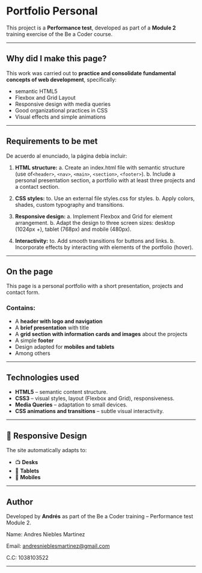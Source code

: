 # Portfolio Personal

This project is a **Performance test**, developed as part of a **Module 2** training exercise of the Be a Coder course.

---

## Why did I make this page?

This work was carried out to **practice and consolidate fundamental concepts of web development**, specifically:

- semantic HTML5
- Flexbox and Grid Layout
- Responsive design with media queries
- Good organizational practices in CSS
- Visual effects and simple animations

---

## Requirements to be met

De acuerdo al enunciado, la página debía incluir:

1. **HTML structure:**
a. Create an index.html file with semantic structure (use of`<header>`, `<nav>`, `<main>`, `<section>`, `<footer>`).
b. Include a personal presentation section, a portfolio with at least three
projects and a contact section.

3. **CSS styles:**
to. Use an external file styles.css for styles.
b. Apply colors, shades, custom typography and transitions.

4. **Responsive design:**
a. Implement Flexbox and Grid for element arrangement.
b. Adapt the design to three screen sizes: desktop (1024px +), tablet (768px) and
mobile (480px).

5. **Interactivity:**
to. Add smooth transitions for buttons and links.
b. Incorporate effects by interacting with elements of the portfolio (hover).

---

## On the page

This page is a personal portfolio with a short presentation, projects and contact form.

### Contains:

- A **header with logo and navigation**
- A **brief presentation** with title 
- A **grid section with information cards and images** about the projects
- A simple **footer**
- Design adapted for **mobiles and tablets**
- Among others


---

## Technologies used

- **HTML5** – semantic content structure.
- **CSS3** – visual styles, layout (Flexbox and Grid), responsiveness.
- **Media Queries** – adaptation to small devices.
- **CSS animations and transitions** – subtle visual interactivity.

---


## 📱 Responsive Design

The site automatically adapts to:

- 📺 **Desks**
- 📱 **Tablets**
- 📱 **Mobiles**

---

## Author

Developed by **Andrés** as part of the Be a Coder training – Performance test Module 2.

Name: Andres Niebles Martinez

Email: andresnieblesmartinez@gmail.com

C.C: 1038103522

---
